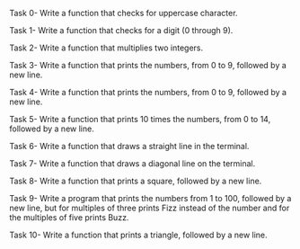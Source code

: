 Task 0- Write a function that checks for uppercase character.

Task 1- Write a function that checks for a digit (0 through 9).

Task 2- Write a function that multiplies two integers.

Task 3- Write a function that prints the numbers, from 0 to 9, followed by a new line.

Task 4- Write a function that prints the numbers, from 0 to 9, followed by a new line.

Task 5- Write a function that prints 10 times the numbers, from 0 to 14, followed by a new line.

Task 6- Write a function that draws a straight line in the terminal.

Task 7- Write a function that draws a diagonal line on the terminal.

Task 8- Write a function that prints a square, followed by a new line.

Task 9- Write a program that prints the numbers from 1 to 100, followed by a new line, but for multiples of three prints Fizz instead of the number and for the multiples of five prints Buzz.

Task 10- Write a function that prints a triangle, followed by a new line.





